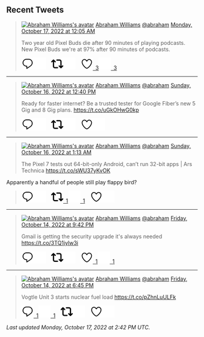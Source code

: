 ## Recent Tweets

> [![Abraham Williams's avatar](https://pbs.twimg.com/profile_images/897079141719195648/_mvh-QJH_mini.jpg)](https://twitter.com/abraham) [Abraham Williams](https://twitter.com/abraham) [@abraham](https://twitter.com/abraham) [Monday, October 17, 2022 at 12:05 AM](https://twitter.com/abraham/status/1581798469165289472)
>
> Two year old Pixel Buds die after 90 minutes of playing podcasts. New Pixel Buds we're at 97% after 90 minutes of podcasts.
>
> [![Reply](./images/reply_light.svg#gh-light-mode-only "Reply")](https://twitter.com/intent/tweet?in_reply_to=1581798469165289472#gh-light-mode-only)[![Reply](./images/reply.svg#gh-dark-mode-only "Reply")](https://twitter.com/intent/tweet?in_reply_to=1581798469165289472#gh-dark-mode-only)&emsp;[![Retweet](./images/retweet_light.svg#gh-light-mode-only "Retweet")](https://twitter.com/intent/retweet?tweet_id=1581798469165289472#gh-light-mode-only)[![Retweet](./images/retweet.svg#gh-dark-mode-only "Retweet")](https://twitter.com/intent/retweet?tweet_id=1581798469165289472#gh-dark-mode-only)&emsp;[![Like](./images/like_light.svg#gh-light-mode-only "Like")&ensp;3](https://twitter.com/intent/favorite?tweet_id=1581798469165289472#gh-light-mode-only)[![Like](./images/like.svg#gh-dark-mode-only "Like")&ensp;3](https://twitter.com/intent/favorite?tweet_id=1581798469165289472#gh-dark-mode-only)


---

> [![Abraham Williams's avatar](https://pbs.twimg.com/profile_images/897079141719195648/_mvh-QJH_mini.jpg)](https://twitter.com/abraham) [Abraham Williams](https://twitter.com/abraham) [@abraham](https://twitter.com/abraham) [Sunday, October 16, 2022 at 12:40 PM](https://twitter.com/abraham/status/1581626243426168833)
>
> Ready for faster internet? Be a trusted tester for Google Fiber’s new 5 Gig and 8 Gig plans. https://t.co/uGkOHwG0kp
>
> [![Reply](./images/reply_light.svg#gh-light-mode-only "Reply")](https://twitter.com/intent/tweet?in_reply_to=1581626243426168833#gh-light-mode-only)[![Reply](./images/reply.svg#gh-dark-mode-only "Reply")](https://twitter.com/intent/tweet?in_reply_to=1581626243426168833#gh-dark-mode-only)&emsp;[![Retweet](./images/retweet_light.svg#gh-light-mode-only "Retweet")](https://twitter.com/intent/retweet?tweet_id=1581626243426168833#gh-light-mode-only)[![Retweet](./images/retweet.svg#gh-dark-mode-only "Retweet")](https://twitter.com/intent/retweet?tweet_id=1581626243426168833#gh-dark-mode-only)&emsp;[![Like](./images/like_light.svg#gh-light-mode-only "Like")](https://twitter.com/intent/favorite?tweet_id=1581626243426168833#gh-light-mode-only)[![Like](./images/like.svg#gh-dark-mode-only "Like")](https://twitter.com/intent/favorite?tweet_id=1581626243426168833#gh-dark-mode-only)


---

> [![Abraham Williams's avatar](https://pbs.twimg.com/profile_images/897079141719195648/_mvh-QJH_mini.jpg)](https://twitter.com/abraham) [Abraham Williams](https://twitter.com/abraham) [@abraham](https://twitter.com/abraham) [Sunday, October 16, 2022 at 1:13 AM](https://twitter.com/abraham/status/1581453236602822657)
>
> The Pixel 7 tests out 64-bit-only Android, can’t run 32-bit apps | Ars Technica https://t.co/sWU37yKvOK 

Apparently a handful of people still play flappy bird?
>
> [![Reply](./images/reply_light.svg#gh-light-mode-only "Reply")](https://twitter.com/intent/tweet?in_reply_to=1581453236602822657#gh-light-mode-only)[![Reply](./images/reply.svg#gh-dark-mode-only "Reply")](https://twitter.com/intent/tweet?in_reply_to=1581453236602822657#gh-dark-mode-only)&emsp;[![Retweet](./images/retweet_light.svg#gh-light-mode-only "Retweet")&ensp;1](https://twitter.com/intent/retweet?tweet_id=1581453236602822657#gh-light-mode-only)[![Retweet](./images/retweet.svg#gh-dark-mode-only "Retweet")&ensp;1](https://twitter.com/intent/retweet?tweet_id=1581453236602822657#gh-dark-mode-only)&emsp;[![Like](./images/like_light.svg#gh-light-mode-only "Like")](https://twitter.com/intent/favorite?tweet_id=1581453236602822657#gh-light-mode-only)[![Like](./images/like.svg#gh-dark-mode-only "Like")](https://twitter.com/intent/favorite?tweet_id=1581453236602822657#gh-dark-mode-only)


---

> [![Abraham Williams's avatar](https://pbs.twimg.com/profile_images/897079141719195648/_mvh-QJH_mini.jpg)](https://twitter.com/abraham) [Abraham Williams](https://twitter.com/abraham) [@abraham](https://twitter.com/abraham) [Friday, October 14, 2022 at 9:42 PM](https://twitter.com/abraham/status/1581037693097558018)
>
> Gmail is getting the security upgrade it's always needed https://t.co/3TQ1jylw3i
>
> [![Reply](./images/reply_light.svg#gh-light-mode-only "Reply")](https://twitter.com/intent/tweet?in_reply_to=1581037693097558018#gh-light-mode-only)[![Reply](./images/reply.svg#gh-dark-mode-only "Reply")](https://twitter.com/intent/tweet?in_reply_to=1581037693097558018#gh-dark-mode-only)&emsp;[![Retweet](./images/retweet_light.svg#gh-light-mode-only "Retweet")](https://twitter.com/intent/retweet?tweet_id=1581037693097558018#gh-light-mode-only)[![Retweet](./images/retweet.svg#gh-dark-mode-only "Retweet")](https://twitter.com/intent/retweet?tweet_id=1581037693097558018#gh-dark-mode-only)&emsp;[![Like](./images/like_light.svg#gh-light-mode-only "Like")&ensp;1](https://twitter.com/intent/favorite?tweet_id=1581037693097558018#gh-light-mode-only)[![Like](./images/like.svg#gh-dark-mode-only "Like")&ensp;1](https://twitter.com/intent/favorite?tweet_id=1581037693097558018#gh-dark-mode-only)


---

> [![Abraham Williams's avatar](https://pbs.twimg.com/profile_images/897079141719195648/_mvh-QJH_mini.jpg)](https://twitter.com/abraham) [Abraham Williams](https://twitter.com/abraham) [@abraham](https://twitter.com/abraham) [Friday, October 14, 2022 at 6:45 PM](https://twitter.com/abraham/status/1580993265813233664)
>
> Vogtle Unit 3 starts nuclear fuel load https://t.co/pZhnLuULFk
>
> [![Reply](./images/reply_light.svg#gh-light-mode-only "Reply")&ensp;1](https://twitter.com/intent/tweet?in_reply_to=1580993265813233664#gh-light-mode-only)[![Reply](./images/reply.svg#gh-dark-mode-only "Reply")&ensp;1](https://twitter.com/intent/tweet?in_reply_to=1580993265813233664#gh-dark-mode-only)&emsp;[![Retweet](./images/retweet_light.svg#gh-light-mode-only "Retweet")](https://twitter.com/intent/retweet?tweet_id=1580993265813233664#gh-light-mode-only)[![Retweet](./images/retweet.svg#gh-dark-mode-only "Retweet")](https://twitter.com/intent/retweet?tweet_id=1580993265813233664#gh-dark-mode-only)&emsp;[![Like](./images/like_light.svg#gh-light-mode-only "Like")](https://twitter.com/intent/favorite?tweet_id=1580993265813233664#gh-light-mode-only)[![Like](./images/like.svg#gh-dark-mode-only "Like")](https://twitter.com/intent/favorite?tweet_id=1580993265813233664#gh-dark-mode-only)


_Last updated Monday, October 17, 2022 at 2:42 PM UTC._
